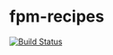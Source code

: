 # fpm-recipes

[![Build Status](https://travis-ci.org/davewongillies/fpm-recipes.svg?branch=master)](https://travis-ci.org/davewongillies/fpm-recipes)
